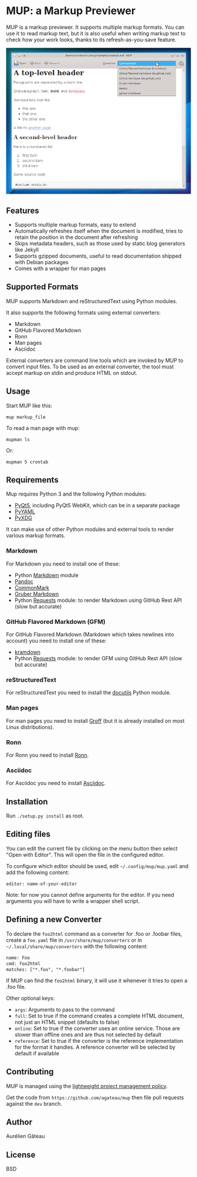 # MUP: a Markup Previewer

MUP is a markup previewer. It supports multiple markup formats. You can use it
to read markup text, but it is also useful when writing markup text to check
how your work looks, thanks to its refresh-as-you-save feature.

![MUP in action](screenshot.png)

## Features

- Supports multiple markup formats, easy to extend
- Automatically refreshes itself when the document is modified, tries to retain
  the position in the document after refreshing
- Skips metadata headers, such as those used by static blog generators like
  Jekyll
- Supports gzipped documents, useful to read documentation shipped with Debian
  packages
- Comes with a wrapper for man pages

## Supported Formats

MUP supports Markdown and reStructuredText using Python modules.

It also supports the following formats using external converters:

- Markdown
- GitHub Flavored Markdown
- Ronn
- Man pages
- Asciidoc

External converters are command line tools which are invoked by MUP to convert
input files. To be used as an external converter, the tool must accept markup
on stdin and produce HTML on stdout.

## Usage

Start MUP like this:

    mup markup_file

To read a man page with mup:

    mupman ls

Or:

    mupman 5 crontab

## Requirements

Mup requires Python 3 and the following Python modules:

- [PyQt5][], including PyQt5 WebKit, which can be in a separate package
- [PyYAML][]
- [PyXDG][]

It can make use of other Python modules and external tools to render various
markup formats.

[PyQt5]: https://www.riverbankcomputing.com/software/pyqt/download5
[PyYAML]: http://pyyaml.org/wiki/PyYAML
[PyXDG]: https://freedesktop.org/wiki/Software/pyxdg/

### Markdown

For Markdown you need to install one of these:

- Python [Markdown][python-markdown] module
- [Pandoc][]
- [CommonMark][]
- [Gruber Markdown][Gruber]
- Python [Requests][requests] module: to render Markdown using GitHub Rest API
  (slow but accurate)

### GitHub Flavored Markdown (GFM)

For GitHub Flavored Markdown (Markdown which takes newlines into account) you
need to install one of these:

- [kramdown][]
- Python [Requests][requests] module: to render GFM using GitHub Rest API (slow
  but accurate)

### reStructuredText

For reStructuredText you need to install the [docutils][] Python module.

### Man pages

For man pages you need to install [Groff][] (but it is already installed on
most Linux distributions).

### Ronn

For Ronn you need to install [Ronn][].

### Asciidoc

For Asciidoc you need to install [Asciidoc][].

[python-markdown]: https://pythonhosted.org/Markdown/
[Pandoc]: http://pandoc.org
[kramdown]: http://kramdown.gettalong.org/
[CommonMark]: http://commonmark.org
[Gruber]: http://daringfireball.net/projects/markdown/

[docutils]: http://docutils.sourceforge.net/

[Groff]: https://www.gnu.org/software/groff/

[Ronn]: https://www.mankier.com/1/ronn
[Asciidoc]: http://www.methods.co.nz/asciidoc/
[Requests]: http://python-requests.org

## Installation

Run `./setup.py install` as root.

## Editing files

You can edit the current file by clicking on the menu button then select "Open
with Editor". This will open the file in the configured editor.

To configure which editor should be used, edit `~/.config/mup/mup.yaml` and add
the following content:

    editor: name-of-your-editor

Note: for now you cannot define arguments for the editor. If you need arguments
you will have to write a wrapper shell script.

## Defining a new Converter

To declare the `foo2html` command as a converter for .foo or .foobar files,
create a `foo.yaml` file in `/usr/share/mup/converters` or in
`~/.local/share/mup/converters` with the following content:

    name: Foo
    cmd: foo2html
    matches: ["*.foo", "*.foobar"]

If MUP can find the `foo2html` binary, it will use it whenever it tries to open
a .foo file.

Other optional keys:

- `args`: Arguments to pass to the command
- `full`: Set to true if the command creates a complete HTML document, not just
  an HTML snippet (defaults to false)
- `online`: Set to true if the converter uses an online service. Those are
  slower than offline ones and are thus not selected by default
- `reference`: Set to true if the converter is the reference implementation for
  the format it handles. A reference converter will be selected by default if
  available

## Contributing

MUP is managed using the [lightweight project management policy][lpmp].

Get the code from `https://github.com/agateau/mup` then file pull requests
against the `dev` branch.

[lpmp]: http://agateau.com/2014/lightweight-project-management

## Author

Aurélien Gâteau

## License

BSD
